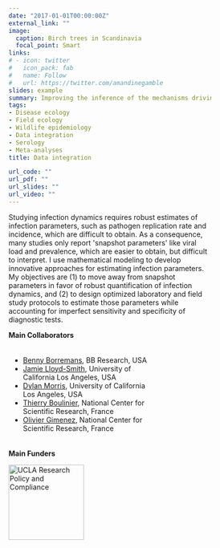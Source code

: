 ```yaml
---
date: "2017-01-01T00:00:00Z"
external_link: ""
image:
  caption: Birch trees in Scandinavia
  focal_point: Smart
links:
# - icon: twitter
#   icon_pack: fab
#   name: Follow
#   url: https://twitter.com/amandinegamble
slides: example
summary: Improving the inference of the mechanisms driving infectious disease dynamics using integrative, quantitative tools.
tags:
- Disease ecology
- Field ecology
- Wildlife epidemiology
- Data integration
- Serology
- Meta-analyses
title: Data integration

url_code: ""
url_pdf: ""
url_slides: ""
url_video: ""
---
```


Studying infection dynamics requires robust estimates of infection parameters, such as pathogen replication rate and incidence, which are difficult to obtain. As a consequence, many studies only report 'snapshot parameters' like viral load and prevalence, which are easier to obtain, but difficult to interpret. I use mathematical modeling to develop innovative approaches for estimating infection parameters. My objectives are (1) to move away from snapshot parameters in favor of robust quantification of infection dynamics, and (2) to design optimized laboratory and field study protocols to estimate those parameters while accounting for imperfect sensitivity and specificity of diagnostic tests.

<!-- Table with pictures -->
<style>
* { box-sizing: border-box; }
.column25 { float: left; width: 25%; padding: 5px; }
.column33 { float: left; width: 33%; padding: 5px; }
.column50 { float: left; width: 50%; padding: 5px; }
.column75 { float: left; width: 75%; padding: 5px; }
/* Clearfix (clear floats) */
.row::after { content: ""; clear: both; display: table; }
</style>

**Main Collaborators**

<div class="row">
  <div class="column75">
    <ul>
      <li><a href="https://www.bbresearch.org/" target="_blank" rel="noopener noreferrer">Benny Borremans</a>, BB Research, USA</li>
      <li><a href="https://faculty.eeb.ucla.edu/lloydsmith" target="_blank" rel="noopener noreferrer">Jamie Lloyd-Smith</a>, University of California Los Angeles, USA</li>
      <li><a href="https://dylanhmorris.com/" target="_blank" rel="noopener noreferrer">Dylan Morris</a>, University of California Los Angeles, USA</li>
      <li><a href="https://thierryboulinier.wordpress.com/" target="_blank" rel="noopener noreferrer">Thierry Boulinier</a>, National Center for Scientific Research, France</li>
      <li><a href="https://oliviergimenez.github.io/" target="_blank" rel="noopener noreferrer">Olivier Gimenez</a>, National Center for Scientific Research, France</li>
    </ul>  
  </div>
  <div class="column25">
<!--
    <a href="https://batonehealth.org/" target="_blank" rel="noopener noreferrer"><img src="../../img/logos/BatOneHealth.png" alt="BatOneHealth" style="width:200px;"></a>
-->
  </div>
</div>


**Main Funders**

<a href="https://rpc.research.ucla.edu/" target="_blank" rel="noopener noreferrer"><img src="../../img/logos/UCLA_RPC.png" alt="UCLA Research Policy and Compliance"  style="width:150px;"></a>

<!--

<div class="row">
  <div class="column33">
    <a href="https://www.darpa.mil/program/preventing-emerging-pathogenic-threats" target="_blank" rel="noopener noreferrer"><img src="../../img/logos/DARPA.png" alt="DARPA"  style="width:150px;"></a>
  </div>
  <div class="column33">
    <a href="https://www.uclahealth.org/aidsinstitute/" target="_blank" rel="noopener noreferrer"><img src="../../img/logos/UCLA_AIDS_Institute.png" alt="UCLA AIDS Institute"  style="width:150px;"></a>
  </div>
  <div class="column33">
    <a href="https://rpc.research.ucla.edu/" target="_blank" rel="noopener noreferrer"><img src="../../img/logos/UCLA_RPC.png" alt="UCLA Research Policy and Compliance"  style="width:150px;"></a>
  </div>
</div>

-->
